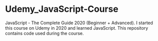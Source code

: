 # Udemy_JavaScript-Course
JavaScript - The Complete Guide 2020 (Beginner + Advanced). I started this course on Udemy in 2020 and learned JavaScript. This repository contains code used during the course.
